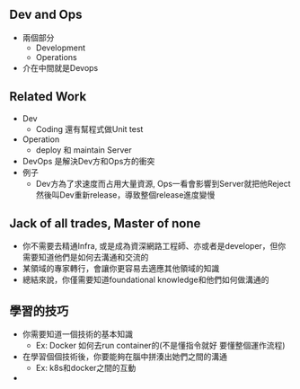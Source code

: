 ## Dev and Ops

- 兩個部分 
    - Development
    - Operations
- 介在中間就是Devops

## Related Work

- Dev
    - Coding 還有幫程式做Unit test
- Operation
    - deploy 和 maintain Server
- DevOps 是解決Dev方和Ops方的衝突
- 例子 
    - Dev方為了求速度而占用大量資源, Ops一看會影響到Server就把他Reject然後叫Dev重新release，導致整個release進度變慢

## Jack of all trades, Master of none

- 你不需要去精通Infra, 或是成為資深網路工程師、亦或者是developer，但你需要知道他們是如何去溝通和交流的
- 某領域的專家轉行，會讓你更容易去適應其他領域的知識
- 總結來說，你僅需要知道foundational knowledge和他們如何做溝通的


## 學習的技巧

- 你需要知道一個技術的基本知識 
    - Ex: Docker 如何去run container的(不是懂指令就好 要懂整個運作流程)
- 在學習個個技術後，你要能夠在腦中拼湊出她們之間的溝通
    - Ex: k8s和docker之間的互動
- 